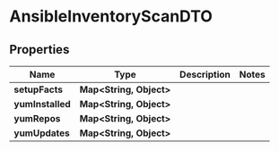 

# AnsibleInventoryScanDTO


## Properties

| Name | Type | Description | Notes |
|------------ | ------------- | ------------- | -------------|
|**setupFacts** | **Map&lt;String, Object&gt;** |  |  |
|**yumInstalled** | **Map&lt;String, Object&gt;** |  |  |
|**yumRepos** | **Map&lt;String, Object&gt;** |  |  |
|**yumUpdates** | **Map&lt;String, Object&gt;** |  |  |



